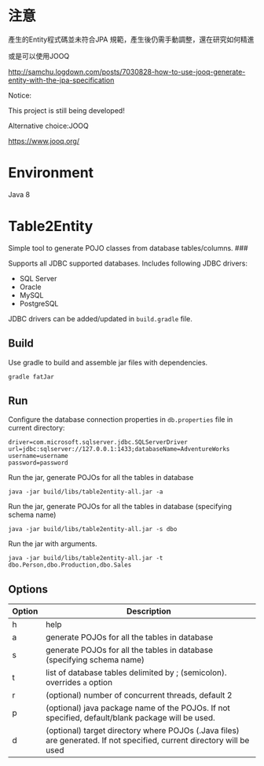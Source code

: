 # 注意
產生的Entity程式碼並未符合JPA 規範，產生後仍需手動調整，還在研究如何精進

或是可以使用JOOQ

http://samchu.logdown.com/posts/7030828-how-to-use-jooq-generate-entity-with-the-jpa-specification

Notice:

This project is still being developed!

Alternative choice:JOOQ

https://www.jooq.org/

# Environment

Java 8

# Table2Entity

Simple tool to generate POJO classes from database tables/columns. ###

Supports all JDBC supported databases. Includes following JDBC drivers: 
- SQL Server
- Oracle 
- MySQL 
- PostgreSQL 

JDBC drivers can be added/updated in `build.gradle` file. 

## Build

Use gradle to build and assemble jar files with dependencies. 
```
gradle fatJar
```

## Run

Configure the database connection properties in `db.properties` file in current directory: 

```
driver=com.microsoft.sqlserver.jdbc.SQLServerDriver
url=jdbc:sqlserver://127.0.0.1:1433;databaseName=AdventureWorks
username=username
password=password
```

Run the jar, generate POJOs for all the tables in database 
```
java -jar build/libs/table2entity-all.jar -a
```

Run the jar, generate POJOs for all the tables in database (specifying schema name) 
```
java -jar build/libs/table2entity-all.jar -s dbo
```

Run the jar with arguments. 
```
java -jar build/libs/table2entity-all.jar -t dbo.Person,dbo.Production,dbo.Sales
```

## Options 

Option | Description
-------|------------
h | help 
a | generate POJOs for all the tables in database  
s | generate POJOs for all the tables in database (specifying schema name)
t | list of database tables delimited by ; (semicolon). overrides `a` option 
r | (optional) number of concurrent threads, default 2
p | (optional) java package name of the POJOs. If not specified, default/blank package will be used. 
d | (optional) target directory where POJOs (.Java files) are generated. If not specified, current directory will be used 
